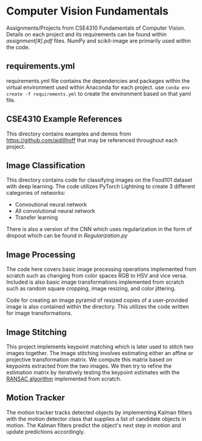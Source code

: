 # Computer Vision Fundamentals

Assignments/Projects from CSE4310 Fundamentals of Computer Vision. Details on each project and its requirements can be found within _assignment[#].pdf_ files. NumPy and scikit-image are primarily used within the code.

## requirements.yml
requirements.yml file contains the dependencies and packages within the virtual environment used within Anaconda for each project. 
use `conda env create -f requirements.yml` to create the environment based on that yaml file.

## CSE4310 Example References
This directory contains examples and demos from https://github.com/ajdillhoff that may be referenced throughout each project.

## Image Classification
This directory contains code for classifying images on the Food101 dataset with deep learning. The code utilizes PyTorch Lightning to create 3 different categories of networks:
- Convoutional neural network
- All convolutional neural network
- Transfer learning

There is also a version of the CNN which uses regularization in the form of dropout which can be found in _Regularization.py_

## Image Processing
The code here covers basic image processing operations implemented from scratch such as changing from color spaces RGB to HSV and vice versa. Included is also basic image transformations implemented from scratch such as random square cropping, image resizing, and color jittering.

Code for creating an image pyramid of resized copies of a user-provided image is also contained within the directory. This utilizes the code written for image transformations.

## Image Stitching
This project implements keypoint matching which is later used to stitch two images together. The image stitching involves estimating either an affine or projective transformation matrix. We compute this matrix based on keypoints extracted from the two images. We then try to refine the estimation matrix by iteratively testing the keypoint estimates with the [RANSAC algorithm](https://en.wikipedia.org/wiki/Random_sample_consensus) implemented from scratch.

## Motion Tracker
The motion tracker tracks detected objects by implementing Kalman filters with the motion detector class that supplies a list of candidate objects in motion. The Kalman filters predict the object's next step in motion and update predictions accordingly.
